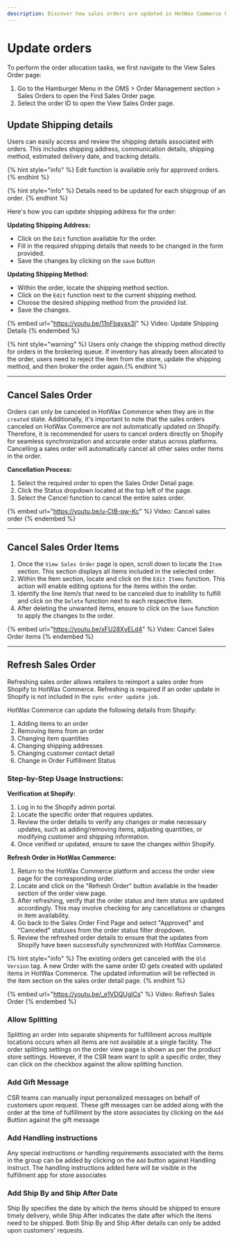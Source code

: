 ```yaml
---
description: Discover how sales orders are updated in HotWax Commerce OMS.
---
```


# Update orders

To perform the order allocation tasks, we first navigate to the View Sales Order page:

1. Go to the Hamburger Menu in the OMS > Order Management section > Sales Orders to open the Find Sales Order page.
2. Select the order ID to open the View Sales Order page.

## Update Shipping details

Users can easily access and review the shipping details associated with orders. This includes shipping address, communication details, shipping method, estimated delivery date, and tracking details.

{% hint style="info" %}
Edit function is available only for approved orders.
{% endhint %}

{% hint style="info" %}
Details need to be updated for each shipgroup of an order.
{% endhint %}

Here's how you can update shipping address for the order:

**Updating Shipping Address:**

- Click on the `Edit` function available for the order.
- Fill in the required shipping details that needs to be changed in the form provided.
- Save the changes by clicking on the `save` button

**Updating Shipping Method:**

- Within the order, locate the shipping method section.
- Click on the `Edit` function next to the current shipping method.
- Choose the desired shipping method from the provided list.
- Save the changes.

{% embed url="https://youtu.be/11nFbayax3I" %}
Video: Update Shipping Details
{% endembed %}


{% hint style="warning" %}
Users only change the shipping method directly for orders in the brokering queue. If inventory has already been allocated to the order, users need to reject the item from the store, update the shipping method, and then broker the order again.{% endhint %}

***

## Cancel Sales Order

Orders can only be canceled in HotWax Commerce when they are in the `created` state. Additionally, it's important to note that the sales orders canceled on HotWax Commerce are not automatically updated on Shopify. Therefore, it is recommended for users to cancel orders  directly on Shopify for seamless synchronization and accurate order status across platforms. Cancelling a sales order will automatically cancel all other sales order items in the order.

**Cancellation Process:**

1. Select the required order to open the Sales Order Detail page.
2. Click the Status dropdown located at the top left of the page.
3. Select the Cancel function to cancel the entire sales order.


{% embed url="https://youtu.be/u-CtB-pw-Kc" %}
Video: Cancel sales order
{% endembed %}

***

## Cancel Sales Order Items

1. Once the `View Sales Order` page is open, scroll down to locate the `Item` section. This section displays all items included in the selected order.
2. Within the Item section, locate and click on the `Edit Items` function. This action will enable editing options for the items within the order.
3. Identify the line item/s that need to be canceled due to inability to fulfill and click on the `Delete` function next to each respective item.
4. After deleting the unwanted items, ensure to click on the `Save` function to apply the changes to the order.

{% embed url="https://youtu.be/xFU28XyELd4" %}
Video: Cancel Sales Order items
{% endembed %}

***

## Refresh Sales Order

Refreshing sales order allows retailers to reimport a sales order from Shopify to HotWax Commerce. Refreshing is required if an order update in Shopify is not included in the `sync order update job`.

HotWax Commerce can update the following details from Shopify:

1. Adding items to an order
2. Removing items from an order
3. Changing item quantities
4. Changing shipping addresses
5. Changing customer contact detail
6. Change in Order Fulfillment Status

### Step-by-Step Usage Instructions:

**Verification at Shopify:**

1. Log in to the Shopify admin portal.
2. Locate the specific order that requires updates.
3. Review the order details to verify any changes or make necessary updates, such as adding/removing items, adjusting quantities, or modifying customer and shipping information.
4. Once verified or updated, ensure to save the changes within Shopify.

**Refresh Order in HotWax Commerce:**

1. Return to the HotWax Commerce platform and access the order view page for the corresponding order.
2. Locate and click on the "Refresh Order" button available in the header section of the order view page.
3. After refreshing, verify that the order status and item status are updated accordingly. This may involve checking for any cancellations or changes in item availability.
4. Go back to the Sales Order Find Page and select "Approved" and "Canceled" statuses from the order status filter dropdown.
5. Review the refreshed order details to ensure that the updates from Shopify have been successfully synchronized with HotWax Commerce.

{% hint style="info" %}
The existing orders get canceled with the `Old Version` tag. A new Order with the same order ID gets created with updated items in HotWax Commerce. The updated information will be reflected in the item section on the sales order detail page.
{% endhint %}


{% embed url="https://youtu.be/_e1VDQUgICs" %}
Video: Refresh Sales Order
{% endembed %}

### Allow Splitting

Splitting an order into separate shipments for fulfillment across multiple locations occurs when all items are not available at a single facility. The order splitting settings on the order view page is shown as per the product store settings. However, if the CSR team want to split a specific order, they can click on the checkbox against the allow splitting function.

### Add Gift Message

CSR teams can manually input personalized messages on behalf of customers upon request. These gift messages can be added along with the order at the time of fulfillment by the store associates by clicking on the `Add` Buttion against the gift message

### Add Handling instructions

Any special instructions or handling requirements associated with the items in the group can be added by clicking on the `Add` button against Handling instruct. The handling instructions added here will be visible in the fulfillment app for store associates

### Add Ship By and Ship After Date

Ship By specifies the date by which the items should be shipped to ensure timely delivery, while Ship After indicates the date after which the items need to be shipped. Both Ship By and Ship After details can only be added upon customers' requests.
